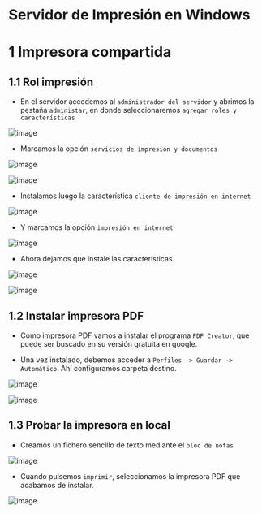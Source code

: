 # Servidor de Impresión en Windows

# 1 Impresora compartida

## 1.1 Rol impresión

* En el servidor accedemos al `administrador del servidor` y abrimos la pestaña `administar`, en donde seleccionaremos `agregar roles y características`

![image](images/Selección_001.png)

* Marcamos la opción `servicios de impresión y documentos`

![image](images/Selección_002.png)

![image](images/Selección_003.png)

* Instalamos luego la característica `cliente de impresión en internet`

![image](images/Selección_004.png)

* Y marcamos la opción `impresión en internet`

![image](images/Selección_005.png)

* Ahora dejamos que instale las características

![image](images/Selección_006.png)

![image](images/Selección_007.png)

## 1.2 Instalar impresora PDF

* Como impresora PDF vamos a instalar el programa `PDF Creator`, que puede ser buscado en su versión gratuita en google.

* Una vez instalado, debemos acceder a `Perfiles -> Guardar -> Automático`. Ahí configuramos carpeta destino.

![image](images/Selección_024.png)

![image](images/Selección_025.png)

## 1.3 Probar la impresora en local

* Creamos un fichero sencillo de texto mediante el `bloc de notas`

![image](images/Selección_008.png)

* Cuando pulsemos `imprimir`, seleccionamos la impresora PDF que acabamos de instalar.

![image](images/Selección_009.png)

